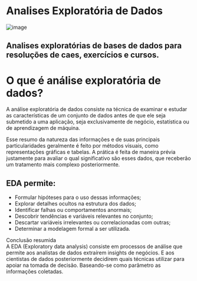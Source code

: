 # Analises Exploratória de Dados
![image](https://github.com/ademarionobre/Estudo-e-Exercicios-EDA/assets/92057489/5b83acd9-65ea-4b21-ad44-23ca38d607c6)

## Analises exploratórias de bases de dados para resoluções de caes, exercícios e cursos.

# O que é análise exploratória de dados?

A análise exploratória de dados consiste na técnica de examinar e estudar as características de um conjunto de dados antes de que ele seja submetido a uma aplicação, seja exclusivamente de negócio, estatística ou de aprendizagem de máquina.

Esse resumo da natureza das informações e de suas principais particularidades geralmente é feito por métodos visuais, como representações gráficas e tabelas. A prática é feita de maneira prévia justamente para avaliar o qual significativo são esses dados, que receberão um tratamento mais complexo posteriormente.

## EDA permite:

- Formular hipóteses para o uso dessas informações;
- Explorar detalhes ocultos na estrutura dos dados;
- Identificar falhas ou comportamentos anormais;
- Descobrir tendências e variáveis relevantes no conjunto;
- Descartar variáveis irrelevantes ou correlacionadas com outras;
- Determinar a modelagem formal a ser utilizada.

Conclusão resumida  
A EDA (Exploratory data analysis) consiste em processos de análise que permite aos analistas de dados extraírem insights de negócios. E aos cientistas de dados posteriormente decidirem quais técnicas utilizar para apoiar na tomada de decisão. Baseando-se como parâmetro as informações coletadas.
